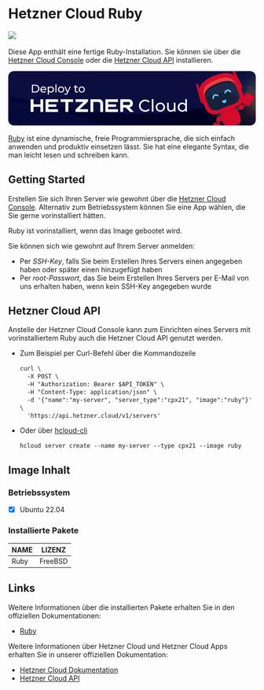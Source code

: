 # Hetzner Cloud Ruby

<img src="images/ruby-logo.png" height="97px">
<br>

Diese App enthält eine fertige Ruby-Installation.
Sie können sie über die [Hetzner Cloud Console](https://console.hetzner.cloud) oder die [Hetzner Cloud API](https://docs.hetzner.cloud/#servers-create-a-server) installieren.

[![Deploy to Hetzner Cloud](../../shared/images/deploy_to_hetzner.png)](https://console.hetzner.cloud/deploy/ruby)

[Ruby](https://www.ruby-lang.org/de/) ist eine dynamische, freie Programmiersprache, die sich einfach anwenden und produktiv einsetzen lässt. Sie hat eine elegante Syntax, die man leicht lesen und schreiben kann.

## Getting Started

Erstellen Sie sich Ihren Server wie gewohnt über die [Hetzner Cloud Console](https://console.hetzner.cloud). Alternativ zum Betriebssystem können Sie eine App wählen, die Sie gerne vorinstalliert hätten.

Ruby ist vorinstalliert, wenn das Image gebootet wird.

Sie können sich wie gewohnt auf Ihrem Server anmelden:

- Per _SSH-Key_, falls Sie beim Erstellen Ihres Servers einen angegeben haben oder später einen hinzugefügt haben
- Per _root-Passwort_, das Sie beim Erstellen Ihres Servers per E-Mail von uns erhalten haben, wenn kein SSH-Key angegeben wurde

## Hetzner Cloud API

Anstelle der Hetzner Cloud Console kann zum Einrichten eines Servers mit vorinstalliertem Ruby auch die Hetzner Cloud API genutzt werden.

- Zum Beispiel per Curl-Befehl über die Kommandozeile

  ```
  curl \
  	-X POST \
  	-H "Authorization: Bearer $API_TOKEN" \
  	-H "Content-Type: application/json" \
  	-d '{"name":"my-server", "server_type":"cpx21", "image":"ruby"}' \
  	'https://api.hetzner.cloud/v1/servers'
  ```

- Oder über [hcloud-cli](https://github.com/hetznercloud/cli)

  ```
  hcloud server create --name my-server --type cpx21 --image ruby
  ```

## Image Inhalt

### Betriebssystem

- [x] Ubuntu 22.04

### Installierte Pakete

| NAME | LIZENZ  |
| ---- | ------- |
| Ruby | FreeBSD |

## Links

Weitere Informationen über die installierten Pakete erhalten Sie in den offiziellen Dokumentationen:

- [Ruby](https://www.ruby-lang.org/de/)

Weitere Informationen über Hetzner Cloud und Hetzner Cloud Apps erhalten Sie in unserer offiziellen Dokumentation:

- [Hetzner Cloud Dokumentation](https://docs.hetzner.com/de/cloud/)
- [Hetzner Cloud API](https://docs.hetzner.cloud/)
